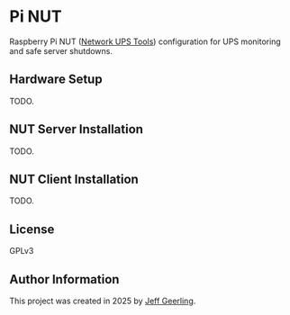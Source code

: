 # Pi NUT

Raspberry Pi NUT ([Network UPS Tools](https://networkupstools.org)) configuration for UPS monitoring and safe server shutdowns.

## Hardware Setup

TODO.

## NUT Server Installation

TODO.

## NUT Client Installation

TODO.

## License

GPLv3

## Author Information

This project was created in 2025 by [Jeff Geerling](https://www.jeffgeerling.com/).
